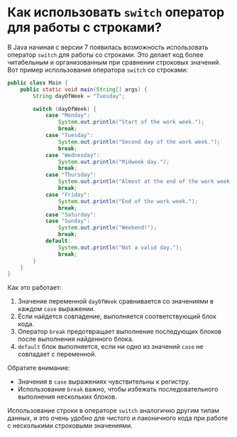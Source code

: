 # Как использовать `switch` оператор для работы с строками?

В Java начиная с версии 7 появилась возможность использовать оператор `switch` для работы со строками. Это делает код более читабельным и организованным при сравнении строковых значений. Вот пример использования оператора `switch` со строками:

```java
public class Main {
    public static void main(String[] args) {
        String dayOfWeek = "Tuesday";

        switch (dayOfWeek) {
            case "Monday":
                System.out.println("Start of the work week.");
                break;
            case "Tuesday":
                System.out.println("Second day of the work week.");
                break;
            case "Wednesday":
                System.out.println("Midweek day.");
                break;
            case "Thursday":
                System.out.println("Almost at the end of the work week.");
                break;
            case "Friday":
                System.out.println("End of the work week.");
                break;
            case "Saturday":
            case "Sunday":
                System.out.println("Weekend!");
                break;
            default:
                System.out.println("Not a valid day.");
                break;
        }
    }
}
```

Как это работает:
1. Значение переменной `dayOfWeek` сравнивается со значениями в каждом `case` выражении.
2. Если найдется совпадение, выполняется соответствующий блок кода.
3. Оператор `break` предотвращает выполнение последующих блоков после выполнения найденного блока.
4. `default` блок выполняется, если ни одно из значений `case` не совпадает с переменной.

Обратите внимание:
- Значения в `case` выражениях чувствительны к регистру.
- Использование `break` важно, чтобы избежать последовательного выполнения нескольких блоков.

Использование строки в операторе `switch` аналогично другим типам данных, и это очень удобно для чистого и лаконичного кода при работе с несколькими строковыми значениями.
